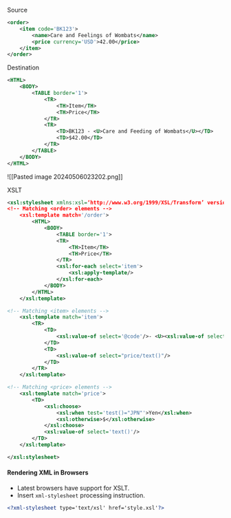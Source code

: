 Source
```xml
<order>
	<item code='BK123'>
		<name>Care and Feelings of Wombats</name>
		<price currency='USD'>42.00</price>
	</item>
</order>
```

 Destination
```xml
<HTML>
	<BODY>
		<TABLE border='1'>
			<TR>
				<TH>Item</TH>
				<TH>Price</TH>
			</TR>
			<TR>
				<TD>BK123 - <U>Care and Feeding of Wombats</U></TD>
				<TD>$42.00</TD>
			</TR>
		</TABLE>
	</BODY>
</HTML>
```
![[Pasted image 20240506023202.png]]

XSLT
```xml
<xsl:stylesheet xmlns:xsl=‘http://www.w3.org/1999/XSL/Transform’ version=‘1.0’>
<!-- Matching <order> elements -->
	<xsl:template match='/order'>
		<HTML>
			<BODY>
				<TABLE border='1'>
				<TR>
					<TH>Item</TH>
					<TH>Price</TH>
				</TR>
				<xsl:for-each select='item'>
					<xsl:apply-template/>
				</xsl:for-each>
			</BODY>
		</HTML>
	</xsl:template>	

<!-- Matching <item> elements -->
	<xsl:template match='item'>
		<TR>
			<TD>
				<xsl:value-of select='@code'/>- <U><xsl:value-of select='name'></U>
			</TD>
			<TD>
				<xsl:value-of select="price/text()"/>
			</TD>
		</TR>
	</xsl:template>

<!-- Matching <price> elements -->
	<xsl:template match='price'>
		<TD>
			<xsl:choose>
				<xsl:when test='test()="JPN"'>Yen</xsl:when>
				<xsl:otherwise>$</xsl:otherwise>
			</xsl:choose>
			<xsl:value-of select='text()'/>
		</TD>
	</xsl:template>

</xsl:stylesheet>
```

#### Rendering XML in Browsers
- Latest browsers have support for XSLT.
- Insert `xml-stylesheet` processing instruction.
```xml
<?xml-stylesheet type='text/xsl' href='style.xsl'?>
```